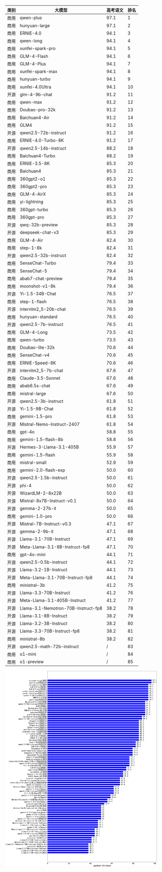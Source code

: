 
| 类别 | 大模型                         | 高考语文 | 排名 |
|-----|------------------------------|---------|----|
|商用|qwen-plus|97.1|1|
|商用|hunyuan-large|97.1|2|
|商用|ERNIE-4.0|94.1|3|
|商用|qwen-long|94.1|4|
|商用|xunfei-spark-pro|94.1|5|
|商用|GLM-4-Flash|94.1|6|
|商用|GLM-4-Plus|94.1|7|
|商用|xunfei-spark-max|94.1|8|
|商用|hunyuan-turbo|94.1|9|
|商用|xunfei-4.0Ultra|94.1|10|
|开源|glm-4-9b-chat|91.2|11|
|商用|qwen-max|91.2|12|
|商用|Doubao-pro-32k|91.2|13|
|商用|Baichuan4-Air|91.2|14|
|商用|GLM4|91.2|15|
|开源|qwen2.5-72b-instruct|91.2|16|
|商用|ERNIE-4.0-Turbo-8K|91.2|17|
|开源|qwen2.5-14b-instruct|88.2|18|
|商用|Baichuan4-Turbo|88.2|19|
|商用|ERNIE-3.5-8K|85.3|20|
|商用|Baichuan4|85.3|21|
|商用|360gpt2-o1|85.3|22|
|商用|360gpt2-pro|85.3|23|
|商用|GLM-4-AirX|85.3|24|
|商用|yi-lightning|85.3|25|
|商用|360gpt-turbo|85.3|26|
|商用|360gpt-pro|85.3|27|
|开源|qwq-32b-preview|85.3|28|
|开源|deepseek-chat-v3|85.3|29|
|商用|GLM-4-Air|82.4|30|
|商用|step-1-8k|82.4|31|
|开源|qwen2.5-32b-instruct|82.4|32|
|商用|SenseChat-Turbo|79.4|33|
|商用|SenseChat-5|79.4|34|
|商用|abab7-chat-preview|79.4|35|
|商用|moonshot-v1-8k|79.4|36|
|开源|Yi-1.5-34B-Chat|76.5|37|
|商用|step-1-flash|76.5|38|
|开源|internlm2_5-20b-chat|76.5|39|
|商用|hunyuan-standard|76.5|40|
|开源|qwen2.5-7b-instruct|76.5|41|
|商用|GLM-4-Long|73.5|42|
|商用|qwen-turbo|73.5|43|
|商用|Doubao-lite-32k|70.6|44|
|商用|SenseChat-v4|70.6|45|
|商用|ERNIE-Speed-8K|70.6|46|
|开源|internlm2_5-7b-chat|67.6|47|
|商用|Claude-3.5-Sonnet|67.6|48|
|商用|abab6.5s-chat|67.6|49|
|商用|mistral-large|67.6|50|
|开源|qwen2.5-3b-instruct|61.8|51|
|开源|Yi-1.5-9B-Chat|61.8|52|
|商用|gemini-1.5-pro|61.8|53|
|开源|Mistral-Nemo-Instruct-2407|61.8|54|
|商用|gpt-4o|58.8|55|
|商用|gemini-1.5-flash-8b|58.8|56|
|开源|Hermes-3-Llama-3.1-405B|55.9|57|
|商用|gemini-1.5-flash|55.9|58|
|商用|mistral-small|52.9|59|
|商用|gemini-2.0-flash-exp|50.0|60|
|开源|qwen2.5-1.5b-instruct|50.0|61|
|开源|phi-4|50.0|62|
|开源|WizardLM-2-8x22B|50.0|63|
|开源|Mixtral-8x7B-Instruct-v0.1|50.0|64|
|开源|gemma-2-27b-it|50.0|65|
|商用|gemini-1.0-pro|50.0|66|
|开源|Mistral-7B-Instruct-v0.3|47.1|67|
|开源|gemma-2-9b-it|47.1|68|
|开源|Llama-3.1-70B-Instruct|47.1|69|
|开源|Meta-Llama-3.1-8B-Instruct-fp8|47.1|70|
|商用|gpt-4o-mini|44.1|71|
|开源|qwen2.5-0.5b-instruct|44.1|72|
|开源|Llama-3.2-1B-Instruct|44.1|73|
|开源|Meta-Llama-3.1-70B-Instruct-fp8|44.1|74|
|商用|ministral-3b|41.2|75|
|开源|Llama-3.3-70B-Instruct|41.2|76|
|开源|Meta-Llama-3.1-405B-Instruct|41.2|77|
|开源|Llama-3.1-Nemotron-70B-Instruct-fp8|38.2|78|
|开源|Llama-3.1-8B-Instruct|38.2|79|
|开源|Llama-3.2-3B-Instruct|38.2|80|
|开源|Llama-3.3-70B-Instruct-fp8|38.2|81|
|商用|ministral-8b|38.2|82|
|开源|qwen2.5-math-72b-instruct|/|83|
|商用|o1-mini|/|84|
|商用|o1-preview|/|85|


![lin](../pic/gaokao-chinese.png)
